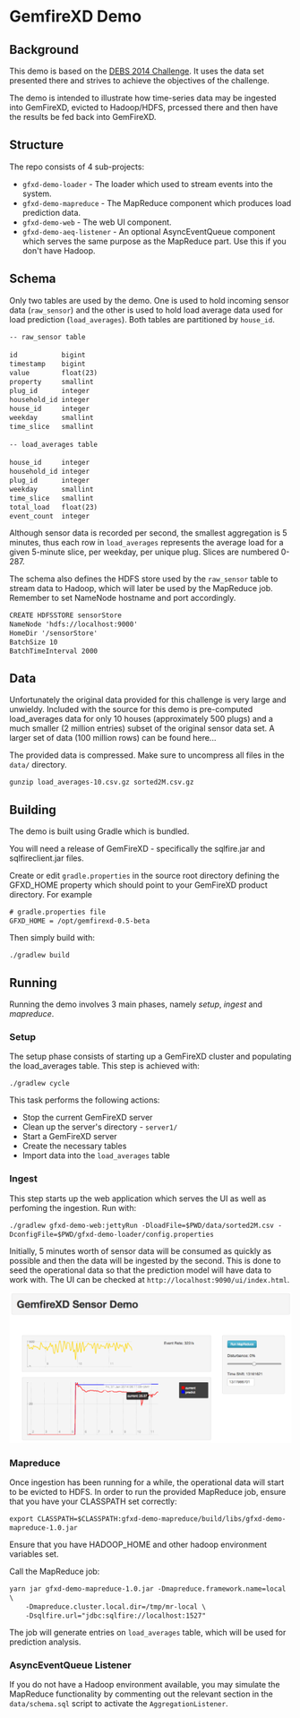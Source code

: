 GemfireXD Demo
==============

Background
----------

This demo is based on the [DEBS 2014 Challenge]. It uses the data set presented there and strives to achieve the objectives of the challenge.

The demo is intended to illustrate how time-series data may be ingested into GemFireXD, evicted to Hadoop/HDFS, prcessed there and then have the results be fed back into GemFireXD.

Structure
---------

The repo consists of 4 sub-projects:

* `gfxd-demo-loader` - The loader which used to stream events into the system.
* `gfxd-demo-mapreduce` - The MapReduce component which produces load prediction data.
* `gfxd-demo-web` - The web UI component.
* `gfxd-demo-aeq-listener` - An optional AsyncEventQueue component which serves the same purpose as the MapReduce part. Use this if you don't have Hadoop.

Schema
------

Only two tables are used by the demo. One is used to hold incoming sensor data (`raw_sensor`) and the other is used to hold load average data used for load prediction (`load_averages`). Both tables are partitioned by `house_id`.

    -- raw_sensor table

    id           bigint
    timestamp    bigint
    value        float(23)
    property     smallint
    plug_id      integer
    household_id integer
    house_id     integer
    weekday      smallint
    time_slice   smallint

    -- load_averages table

    house_id     integer
    household_id integer
    plug_id      integer
    weekday      smallint
    time_slice   smallint
    total_load   float(23)
    event_count  integer

Although sensor data is recorded per second, the smallest aggregation is 5 minutes, thus each row in `load_averages` represents the average load for a given 5-minute slice, per weekday, per unique plug. Slices are numbered 0-287.

The schema also defines the HDFS store used by the `raw_sensor` table to stream data to Hadoop, which will later be used by the MapReduce job. Remember to set NameNode hostname and port accordingly. 

    CREATE HDFSSTORE sensorStore
    NameNode 'hdfs://localhost:9000'
    HomeDir '/sensorStore'
    BatchSize 10
    BatchTimeInterval 2000

Data
----

Unfortunately the original data provided for this challenge is very large and unwieldy. Included with the source for this demo is pre-computed load_averages data for only 10 houses (approximately 500 plugs) and a much smaller (2 million entries) subset of the original sensor data set. A larger set of data (100 million rows) can be found here...

The provided data is compressed. Make sure to uncompress all files in the `data/` directory. 

    gunzip load_averages-10.csv.gz sorted2M.csv.gz

Building
--------

The demo is built using Gradle which is bundled.

You will need a release of GemFireXD - specifically the sqlfire.jar and sqlfireclient.jar files.

Create or edit `gradle.properties` in the source root directory defining the GFXD_HOME property which should point to your GemFireXD product directory. For example

    # gradle.properties file
    GFXD_HOME = /opt/gemfirexd-0.5-beta

Then simply build with:

    ./gradlew build

Running
-------

Running the demo involves 3 main phases, namely _setup_, _ingest_ and _mapreduce_.

### Setup

The setup phase consists of starting up a GemFireXD cluster and populating the load_averages table. This step is achieved with:

    ./gradlew cycle

This task performs the following actions:
* Stop the current GemFireXD server
* Clean up the server's directory - `server1/`
* Start a GemFireXD server
* Create the necessary tables
* Import data into the `load_averages` table

### Ingest

This step starts up the web application which serves the UI as well as perfoming the ingestion. Run with:

    ./gradlew gfxd-demo-web:jettyRun -DloadFile=$PWD/data/sorted2M.csv -DconfigFile=$PWD/gfxd-demo-loader/config.properties

Initially, 5 minutes worth of sensor data will be consumed as quickly as possible and then the data will be ingested by the second. This is done to seed the operational data so that the prediction model will have data to work with. The UI can be checked at `http://localhost:9090/ui/index.html`.

![](images/gfxd-demo-ui.png)

### Mapreduce 

Once ingestion has been running for a while, the operational data will start to be evicted to HDFS. In order to run the provided MapReduce job, ensure that you have your CLASSPATH set correctly:

    export CLASSPATH=$CLASSPATH:gfxd-demo-mapreduce/build/libs/gfxd-demo-mapreduce-1.0.jar

Ensure that you have HADOOP_HOME and other hadoop environment variables set.

Call the MapReduce job:

    yarn jar gfxd-demo-mapreduce-1.0.jar -Dmapreduce.framework.name=local \
        -Dmapreduce.cluster.local.dir=/tmp/mr-local \
        -Dsqlfire.url="jdbc:sqlfire://localhost:1527"

The job will generate entries on `load_averages` table, which will be used for prediction analysis.

### AsyncEventQueue Listener

If you do not have a Hadoop environment available, you may simulate the MapReduce functionality by commenting out the relevant section in the `data/schema.sql` script to activate the `AggregationListener`.



[DEBS 2014 Challenge]:http://www.cse.iitb.ac.in/debs2014/?page_id=42

